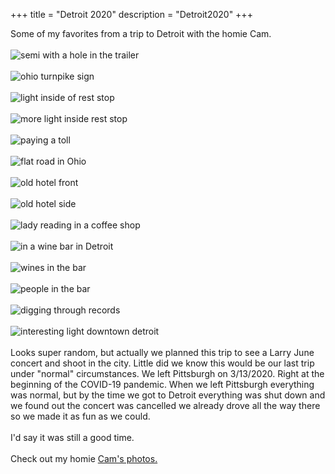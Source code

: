 
+++
title = "Detroit 2020"
description = "Detroit2020"
+++

Some of my favorites from a trip to Detroit with the homie Cam.  
<br>
![semi with a hole in the trailer](https://mikemorganphotos.s3.us-east-2.amazonaws.com/Detroit+2020/detroit1.jpg)  
<br>
![ohio turnpike sign](https://mikemorganphotos.s3.us-east-2.amazonaws.com/Detroit+2020/detroit2.jpg)  
<br>
![light inside of rest stop](https://mikemorganphotos.s3.us-east-2.amazonaws.com/Detroit+2020/detroit3.jpg)  
<br>
![more light inside rest stop](https://mikemorganphotos.s3.us-east-2.amazonaws.com/Detroit+2020/detroit4.jpg)  
<br>
![paying a toll](https://mikemorganphotos.s3.us-east-2.amazonaws.com/Detroit+2020/detroit5.jpg)  
<br>
![flat road in Ohio](https://mikemorganphotos.s3.us-east-2.amazonaws.com/Detroit+2020/detroit6.jpg)  
<br>
![old hotel front](https://mikemorganphotos.s3.us-east-2.amazonaws.com/Detroit+2020/detroit7.jpg)  
<br>
![old hotel side](https://mikemorganphotos.s3.us-east-2.amazonaws.com/Detroit+2020/detroit8.jpg)  
<br>
![lady reading in a coffee shop](https://mikemorganphotos.s3.us-east-2.amazonaws.com/Detroit+2020/detroit9.jpg)  
<br>
![in a wine bar in Detroit](https://mikemorganphotos.s3.us-east-2.amazonaws.com/Detroit+2020/detroit10.jpg)  
<br>
![wines in the bar](https://mikemorganphotos.s3.us-east-2.amazonaws.com/Detroit+2020/detroit11.jpg)  
<br>
![people in the bar](https://mikemorganphotos.s3.us-east-2.amazonaws.com/Detroit+2020/detroit12.jpg)  
<br>
![digging through records](https://mikemorganphotos.s3.us-east-2.amazonaws.com/Detroit+2020/detroit13.jpg)  
<br>
![interesting light downtown detroit](https://mikemorganphotos.s3.us-east-2.amazonaws.com/Detroit+2020/detroit14.jpg)  
<br>
Looks super random, but actually we planned this trip to see a Larry June concert
and shoot in the city.  Little did we know this would be our last trip under "normal"
circumstances.  We left Pittsburgh on 3/13/2020.  Right at the beginning of the 
COVID-19 pandemic.  When we left Pittsburgh everything was normal, but by the time
we got to Detroit everything was shut down and we found out the concert was cancelled
we already drove all the way there so we made it as fun as we could.  
<br>
I'd say it was still a good time.  
<br>
Check out my homie [Cam's photos.](https://bamcrown.com/)

